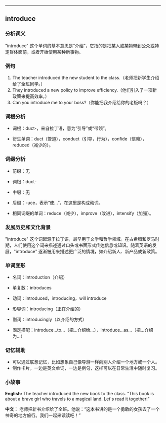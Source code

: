 
---------------
## introduce
### 分析词义
"introduce" 这个单词的基本意思是“介绍”，它指的是把某人或某物带到公众或特定群体面前，或者开始使用某种新事物。

### 例句
1. The teacher introduced the new student to the class.（老师把新学生介绍给了全班同学。）
2. They introduced a new policy to improve efficiency.（他们引入了一项新政策来提高效率。）
3. Can you introduce me to your boss?（你能把我介绍给你的老板吗？）

### 词根分析
- 词根：duct-，来自拉丁语，意为“引导”或“带领”。

- 衍生单词：duct（管道），conduct（引导，行为），confide（信赖），reduced（减少的）。

### 词缀分析
- 前缀：无
- 词根：duct-
- 中缀：无
- 后缀：-uce，表示“使…”，在这里是构成动词。

- 相同词缀的单词：reduce（减少），improve（改进），intensify（加强）。

### 发展历史和文化背景
"introduce" 这个词起源于拉丁语，最早用于文学和哲学领域。在古希腊和罗马时期，人们使用这个词来描述通过口头或书面形式传达信息或知识。随着英语的发展，"introduce" 逐渐被用来描述更广泛的情境，如介绍新人、新产品或新政策。

### 单词变形
- 名词：introduction（介绍）
- 单复数：introduces
- 动词：introduced，introducing，will introduce
- 形容词：introducing（正在介绍的）
- 副词：introducingly（以介绍的方式）

- 固定搭配：introduce…to…（把…介绍给…），introduce…as…（把…介绍为…）

### 记忆辅助
- 可以通过联想记忆，比如想象自己像导游一样向别人介绍一个地方或一个人。
- 制作卡片，一边是英文单词，一边是例句，这样可以在日常生活中随时复习。

### 小故事
**English:**
The teacher introduced the new book to the class. "This book is about a brave girl who travels to a magical land. Let's read it together!" 

**中文：**
老师把新书介绍给了全班。他说：“这本书讲的是一个勇敢的女孩去了一个神奇的地方旅行。我们一起来读读吧！”


